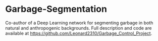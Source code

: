 # Garbage-Segmentation
Co-author of a Deep Learning network for segmenting garbage in both natural and anthropogenic backgrounds. Full description and code are available at https://github.com/Leonard2310/Garbage_Control_Project.
